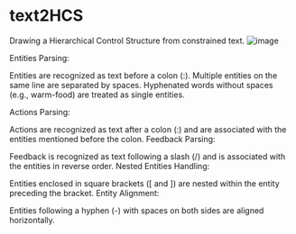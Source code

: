 # text2HCS
Drawing a Hierarchical Control Structure from constrained text.
![image](https://github.com/user-attachments/assets/ef5a9e4f-19c3-4296-afd3-c084e08d4ed0)


Entities Parsing:

Entities are recognized as text before a colon (:). Multiple entities on the same line are separated by spaces.
Hyphenated words without spaces (e.g., warm-food) are treated as single entities.

Actions Parsing:

Actions are recognized as text after a colon (:) and are associated with the entities mentioned before the colon.
Feedback Parsing:

Feedback is recognized as text following a slash (/) and is associated with the entities in reverse order.
Nested Entities Handling:

Entities enclosed in square brackets ([ and ]) are nested within the entity preceding the bracket.
Entity Alignment:

Entities following a hyphen (-) with spaces on both sides are aligned horizontally.
